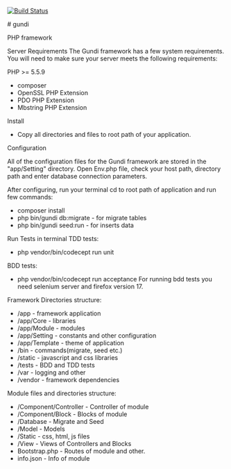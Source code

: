 
<p>
  <a href="https://travis-ci.org/codemakeorg/gundi"><img src="https://travis-ci.org/codemakeorg/gundi.svg" alt="Build Status"></a>
</p>
# gundi

PHP framework

Server Requirements
The Gundi framework has a few system requirements.
You will need to make sure your server meets the following requirements:

PHP >= 5.5.9
* composer
* OpenSSL PHP Extension
* PDO PHP Extension
* Mbstring PHP Extension

Install
 - Copy all directories and files to root path of your application.

Configuration

All of the configuration files for the Gundi framework are stored in the "app/Setting" directory.
Open Env.php file, check your host path, directory path and enter database connection parameters.

After configuring, run your terminal cd to root path of application and run few commands:
 - composer install
 - php bin/gundi db:migrate - for migrate tables
 - php bin/gundi seed:run - for inserts data

Run Tests in terminal
TDD tests:
- php vendor/bin/codecept run unit

BDD tests:
- php vendor/bin/codecept run acceptance
For running bdd tests you need selenium server and firefox version 17.

Framework Directories structure:

* /app - framework application
* /app/Core - libraries
* /app/Module - modules
* /app/Setting - constants and other configuration
* /app/Template - theme of application
* /bin - commands(migrate, seed etc.)
* /static - javascript and css libraries
* /tests - BDD and TDD tests
* /var - logging and other
* /vendor - framework dependencies

Module files and directories structure:
* /Component/Controller - Controller of module
* /Component/Block - Blocks of module
* /Database - Migrate and Seed
* /Model - Models
* /Static - css, html, js files
* /View - Views of Controllers and Blocks
* Bootstrap.php - Routes of module and other.
* info.json - Info of module
